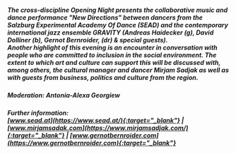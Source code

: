 ##### The cross-discipline Opening Night presents the collaborative music and dance performance "New Directions" between dancers from the Salzburg Experimental Academy Of Dance (**SEAD**) and the contemporary international jazz ensemble **GRAVITY** (Andreas Haidecker (g), David Dolliner (b), Gernot Bernroider, (dr) & special guests).<br>Another highlight of this evening is an encounter in conversation with people who are committed to inclusion in the social environment. The extent to which art and culture can support this will be discussed with, among others, the cultural manager and dancer **Mirjam Sadjak** as well as with guests from business, politics and culture from the region.
##### Moderation: Antonia-Alexa Georgiew
##### Further information:<br>[www.sead.at](https://www.sead.at/){:target="_blank"} | [www.mirjamsadak.com](https://www.mirjamsadjak.com/){:target="_blank"} | [www.gernotbernroider.com](https://www.gernotbernroider.com){:target="_blank"}
